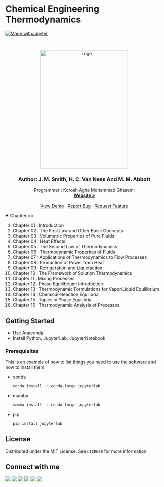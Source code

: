 # Chemical Engineering Thermodynamics

[![Made withJupyter](https://img.shields.io/badge/Made%20with-Jupyter-orange?style=for-the-badge&logo=Jupyter)](https://jupyter.org/try)





<!-- PROJECT LOGO -->
<br />
<p align="center">
  <a href="https://www.eng.uc.edu/~beaucag/Classes/ChEThermoBeaucage/J.M.%20Smith,%20Hendrick%20Van%20Ness,%20Michael%20Abbott,%20Mark%20Swihart%20-%20Introduction%20to%20Chemical%20Engineering%20Thermodynamics-McGraw-Hill%20Education%20(2018).pdf">
    <img src="https://s21.picofile.com/file/8441588292/photo_2021_10_01_00_03_49.jpg" alt="Logo" width="280" height="380">
  </a>

  <h3 align="center">
   Author: J. M. Smith, H. C. Van Ness And M. M. Abbott</h3>

  <p align="center">
    Programmer : Korosh Agha Mohammad Ghasemi
    <br />
    <a href="http://kut.st/PersonalWebsite"><strong>Website »</strong></a>
    <br />
    <br />
    <a href="https://github.com/koroshkorosh1/Chemical-Engineering-Thermodynamics/issues">View Demo</a>
    ·
    <a href="https://github.com/koroshkorosh1/Chemical-Engineering-Thermodynamics/issues">Report Bug</a>
    ·
    <a href="https://github.com/koroshkorosh1/Chemical-Engineering-Thermodynamics/issues">Request Feature</a>
  </p>
</p>



<!-- TABLE OF CONTENTS -->
<details open="open">
  <summary>Chapter >> </summary>
  <ol>
    <li> Chapter 01 : Introduction</a> </li>
    <li> Chapter 02 : The First Law and Other Basic Concepts</a> </li>
    <li> Chapter 03 : Volumetric Properties of Pure Fluids</a> </li>
    <li> Chapter 04 : Heat Effects</a> </li>
    <li> Chapter 05 : The Second Law of Thermodynamics</a> </li>
    <li> Chapter 06 : Thermodynamic Properties of Fluids</a> </li>
    <li> Chapter 07 : Applications of Thermodynamics to Flow Processes</a> </li>
    <li> Chapter 08 : Production of Power from Heat </a> </li>
    <li> Chapter 09 : Refrigeration and Liquefaction </a> </li>
    <li> Chapter 10 : The Framework of Solution Thermodynamics</a></li>
    <li> Chapter 11 : Mixing Processes</a> </li>
    <li> Chapter 12 : Phase Equilibrium: Introduction</a> </li>
    <li> Chapter 13 : Thermodynamic Formulations for Vapor/Liquid Equilibrium</a> </li>
    <li> Chapter 14 : Chemical-Reaction Equilibria</a> </li>
    <li> Chapter 15 : Topics in Phase Equilibria</a> </li>
    <li> Chapter 16 : Thermodynamic Analysis of Processes</a> </li>

  </ol>
</details>


<!-- GETTING STARTED -->
## Getting Started

* Use Anaconda
* Install Python, JupyterLab, JupyterNotebook


### Prerequisites

This is an example of how to list things you need to use the software and how to install them.
* conda
  ```sh
  conda install -c conda-forge jupyterlab
  ```

* mamba
  ```sh
  mamba install -c conda-forge jupyterlab
  ```

* pip
  ```sh
  pip install jupyterlab
  ```


<!-- LICENSE -->
## License

Distributed under the MIT License. See `LICENSE` for more information.

## Connect with me 

<a href="https://twitter.com/koroshkorosh11"><img src="https://img.shields.io/badge/Twitter-1DA1F2?style=for-the-badge&logo=twitter&logoColor=white"></a>
<a href="https://t.me/koroshkorosh1"><img src="https://img.shields.io/badge/Telegram-2CA5E0?style=for-the-badge&logo=telegram&logoColor=white"></a>
<a href="https://www.linkedin.com/in/koroshkorosh1/"><img src="https://img.shields.io/badge/LinkedIn-0077B5?style=for-the-badge&logo=linkedin&logoColor=white"></a>
<a href="https://www.reddit.com/user/koroshkorosh1"><img src="	https://img.shields.io/badge/Reddit-FF4500?style=for-the-badge&logo=reddit&logoColor=white"></a>
<a href="mailto:koroshuni@gmail.com"><img src="https://img.shields.io/badge/Gmail-D14836?style=for-the-badge&logo=gmail&logoColor=white"></a>
<a href="https://open.spotify.com/user/31ojwb23shspr6yxfudndihfrvae"><img src="https://img.shields.io/badge/Spotify-1ED760?&style=for-the-badge&logo=spotify&logoColor=white"></a>
<br><br>
